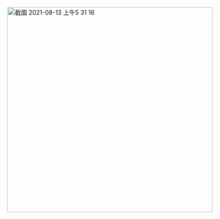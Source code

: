 <img width="478" alt="截圖 2021-08-13 上午5 31 16" src="https://user-images.githubusercontent.com/49594697/129272778-092d05a9-639b-41b2-a3a1-742bf2b2ab1a.png">
